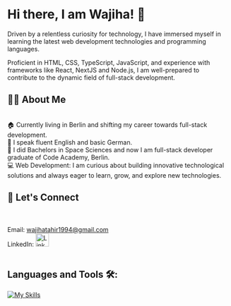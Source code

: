 <h1>Hi there, I am Wajiha! 👋 </h1>

Driven by a relentless curiosity for technology, I have immersed myself in learning the latest web development technologies and programming languages. <br>

Proficient in HTML, CSS, TypeScript, JavaScript, and experience with frameworks like React, NextJS and Node.js, I am well-prepared to contribute to the dynamic field of full-stack development.
##
<h2>👧🏻 About Me</h2><br>
🏠 Currently living in Berlin and shifting my career towards full-stack development. <br>
💬 I speak fluent English and basic German. <br>
🏢 I did Bachelors in Space Sciences and now I am full-stack developer graduate of Code Academy, Berlin. <br>
💻 Web Development: I am curious about building innovative technological solutions and always eager to learn, grow, and explore new technologies.

##
 <h2>🚀 Let's Connect </h2><br>
<br>
Email: <a href="mailto:wajihatahir1994@gmail.com">wajihatahir1994@gmail.com</a>
<br>
LinkedIn: 
<a href="https://www.linkedin.com/in/wajiha-tahir-569803124/">
<img src="https://upload.wikimedia.org/wikipedia/commons/thumb/8/81/LinkedIn_icon.svg/2048px-LinkedIn_icon.svg.png" alt="LinkedIn-icon" width="30px" height="30px"/>
</a>
<br>
<br>

<h2>Languages and Tools 🛠️: </h2>

[![My Skills](https://skillicons.dev/icons?i=js,html,css,github,react,ts,vite,firebase,mongodb,apollo,cpp,nodejs,vscode,figma&perline=10)](https://skillicons.dev)




